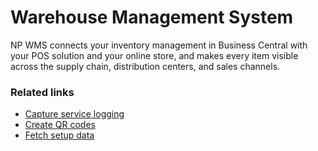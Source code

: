 # Warehouse Management System

NP WMS connects your inventory management in Business Central with your POS solution and your online store, and makes every item visible across the supply chain, distribution centers, and sales channels.


### Related links
- [Capture service logging](./explanation/cs-logging.md)
- [Create QR codes](./howto/create-qr-codes.md)
- [Fetch setup data](./howto/fetch-setup-data.md)